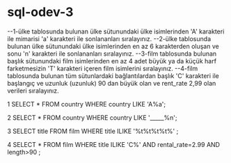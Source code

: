 # sql-odev-3

--1-ülke tablosunda bulunan ülke sütunundaki ülke isimlerinden 'A' karakteri ile mimarisi 'a' karakteri ile sonlananları sıralayınız.
--2-ülke tablosunda bulunan ülke sütunundaki ülke isimlerinden en az 6 karakterden oluşan ve sonu 'n' karakteri ile sonlananları sıralayınız.
--3-film tablosunda bulunan başlık sütunundaki film isimlerinden en az 4 adet büyük ya da küçük harf farketmesizin 'T' karakteri içeren film isimlerini sıralayınız.
--4-film tablosunda bulunan tüm sütunlardaki bağlantılardan başlık 'C' karakteri ile başlangıç ​​ve uzunluk (uzunluk) 90 dan büyük olan ve rent_rate 2,99 olan verileri sıralayınız.

1
SELECT * FROM country WHERE country LIKE 'A%a';

2
SELECT * FROM country WHERE country LIKE '_____%n';

3
SELECT title FROM film WHERE title ILIKE '%t%t%t%t%' ;

4
SELECT * FROM film WHERE title ILIKE 'C%' AND rental_rate=2.99 AND length>90 ;
